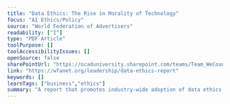 ```yaml
---
title: "Data Ethics: The Rise in Morality of Technology"
focus: "AI Ethics/Policy"
source: "World Federation of Advertisers"
readability: ["I"]
type: "PDF Article"
toolPurpose: []
toolAccessibilityIssues: []
openSource: false
sharePointUrl: "https://ocaduniversity.sharepoint.com/teams/Team_WeCount/Shared%20Documents/Resources%20and%20Tools/Literature%20(curated)/Data%20Ethics_The%20Rise%20of%20Morality%20in%20Technology.pdf"
link: "https://wfanet.org/leadership/data-ethics-report"
keywords: []
learnTags: ["business","ethics"]
summary: "A report that promotes industry-wide adoption of data ethics principles into company policy, raising awareness and empowering responsible decision-making. "
---
```


